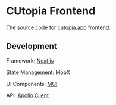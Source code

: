 # CUtopia Frontend
The source code for [cutopia.app](cutopia.app) frontend.

## Development

Framework: [Next.js](https://nextjs.org/)

State Management: [MobX](https://github.com/mobxjs/mobx)

UI Components: [MUI](https://github.com/mui/material-ui)

API: [Apollo Client](https://github.com/apollographql/apollo-client)
